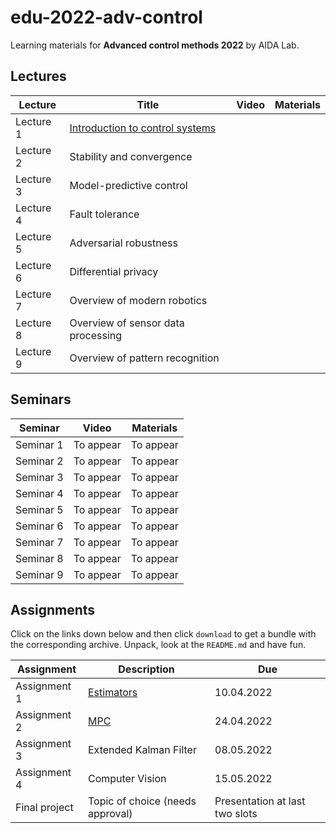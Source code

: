 # edu-2022-adv-control
Learning materials for **Advanced control methods 2022** by AIDA Lab.

## Lectures

Lecture | Title | Video | Materials | 
| ----- | ------ | ----- | ------ | 
|Lecture 1|[Introduction to control systems](https://youtu.be/R-a1teXpf8E)||| 
|Lecture 2|Stability and convergence||| 
|Lecture 3|Model-predictive control||| 
|Lecture 4|Fault tolerance||| 
|Lecture 5|Adversarial robustness||| 
|Lecture 6|Differential privacy||| 
|Lecture 7|Overview of modern robotics||| 
|Lecture 8|Overview of sensor data processing||| 
|Lecture 9|Overview of pattern recognition||| 
## Seminars 

Seminar | Video |Materials |
| ----- | ------ | ----- | 
| Seminar 1 |To appear|To appear|
| Seminar 2 |To appear|To appear|
| Seminar 3 |To appear|To appear|  
| Seminar 4 |To appear|To appear| 
| Seminar 5 |To appear|To appear| 
| Seminar 6 |To appear|To appear|
| Seminar 7 |To appear|To appear| 
| Seminar 8 |To appear|To appear| 
| Seminar 9 |To appear|To appear| 

## Assignments

Click on the links down below and then click `download` to get a bundle with the corresponding archive.
Unpack, look at the `README.md` and have fun.

Assignment | Description | Due | 
| ----- | ------ |  ------ | 
| Assignment 1 | [Estimators](./assignments/asgn-1/asgn-1.zip) |  10.04.2022 | 
| Assignment 2 | [MPC](./assignments/asgn-2/asgn-2.zip) | 24.04.2022 | 
| Assignment 3 | Extended Kalman Filter |  08.05.2022 |
| Assignment 4 | Computer Vision|  15.05.2022 |
| Final project | Topic of choice (needs approval) | Presentation at last two slots |
